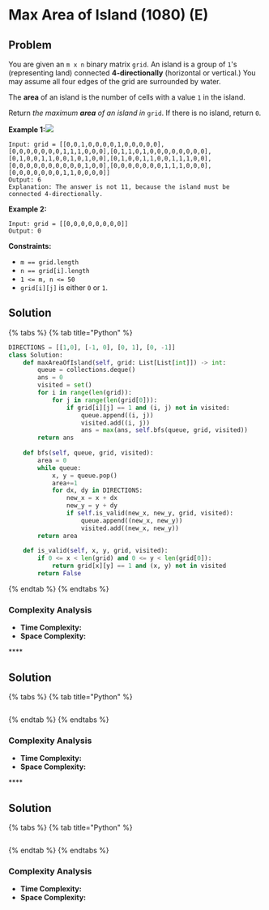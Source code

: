 # Max Area of Island \(1080\) \(E\)

## Problem

You are given an `m x n` binary matrix `grid`. An island is a group of `1`'s \(representing land\) connected **4-directionally** \(horizontal or vertical.\) You may assume all four edges of the grid are surrounded by water.

The **area** of an island is the number of cells with a value `1` in the island.

Return _the maximum **area** of an island in_ `grid`. If there is no island, return `0`.

**Example 1:**![](https://assets.leetcode.com/uploads/2021/05/01/maxarea1-grid.jpg)

```text
Input: grid = [[0,0,1,0,0,0,0,1,0,0,0,0,0],[0,0,0,0,0,0,0,1,1,1,0,0,0],[0,1,1,0,1,0,0,0,0,0,0,0,0],[0,1,0,0,1,1,0,0,1,0,1,0,0],[0,1,0,0,1,1,0,0,1,1,1,0,0],[0,0,0,0,0,0,0,0,0,0,1,0,0],[0,0,0,0,0,0,0,1,1,1,0,0,0],[0,0,0,0,0,0,0,1,1,0,0,0,0]]
Output: 6
Explanation: The answer is not 11, because the island must be connected 4-directionally.
```

**Example 2:**

```text
Input: grid = [[0,0,0,0,0,0,0,0]]
Output: 0
```

**Constraints:**

* `m == grid.length`
* `n == grid[i].length`
* `1 <= m, n <= 50`
* `grid[i][j]` is either `0` or `1`.

## Solution 

{% tabs %}
{% tab title="Python" %}
```python
DIRECTIONS = [[1,0], [-1, 0], [0, 1], [0, -1]]
class Solution:
    def maxAreaOfIsland(self, grid: List[List[int]]) -> int:
        queue = collections.deque()
        ans = 0
        visited = set()
        for i in range(len(grid)):
            for j in range(len(grid[0])):
                if grid[i][j] == 1 and (i, j) not in visited:
                    queue.append((i, j))
                    visited.add((i, j))
                    ans = max(ans, self.bfs(queue, grid, visited))
        return ans
    
    def bfs(self, queue, grid, visited):
        area = 0
        while queue:
            x, y = queue.pop()
            area+=1
            for dx, dy in DIRECTIONS:
                new_x = x + dx
                new_y = y + dy
                if self.is_valid(new_x, new_y, grid, visited):
                    queue.append((new_x, new_y))
                    visited.add((new_x, new_y))
        return area
    
    def is_valid(self, x, y, grid, visited):
        if 0 <= x < len(grid) and 0 <= y < len(grid[0]):
            return grid[x][y] == 1 and (x, y) not in visited
        return False
```
{% endtab %}
{% endtabs %}

### Complexity Analysis

* **Time Complexity:**
* **Space Complexity:**

\*\*\*\*

## Solution 

{% tabs %}
{% tab title="Python" %}
```python

```
{% endtab %}
{% endtabs %}

### Complexity Analysis

* **Time Complexity:**
* **Space Complexity:**

\*\*\*\*

## Solution 

{% tabs %}
{% tab title="Python" %}
```python

```
{% endtab %}
{% endtabs %}

### Complexity Analysis

* **Time Complexity:**
* **Space Complexity:**

